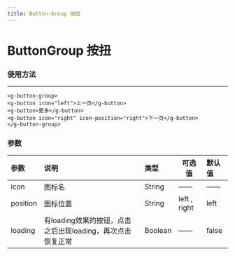 ```yaml
---
title: Button-Group 按钮
---
```


# ButtonGroup 按扭

### 使用方法

---
<button-group-demo></button-group-demo>

```
<g-button-group>
<g-button icon="left">上一页</g-button>
<g-button>更多</g-button>
<g-button icon="right" icon-position="right">下一页</g-button>
</g-button-group>
```

### 参数

| 参数           | 说明           | 类型  | 可选值      | 默认值     |
|:------------- |:---------------|:-----|-----|:-----|
|  icon         | 图标名          | String |  ——  | —— |
|  position     | 图标位置        | String |  left , right   | left |
|  loading      | 有loading效果的按钮，点击之后出现loading，再次点击恢复正常| Boolean | —— | false |
